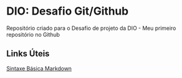 # DIO: Desafio Git/Github
Repositório criado para o Desafio de projeto da DIO - Meu primeiro repositório no Github

## Links Úteis
[Sintaxe Básica Markdown](https://github.com/marktext/marktext/blob/master/docs/MARKDOWN_SYNTAX.md)

